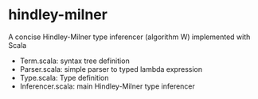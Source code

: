 hindley-milner
==============

A concise Hindley-Milner type inferencer (algorithm W) implemented with Scala

- Term.scala: syntax tree definition
- Parser.scala: simple parser to typed lambda expression
- Type.scala: Type definition
- Inferencer.scala: main Hindley-Milner type inferencer

